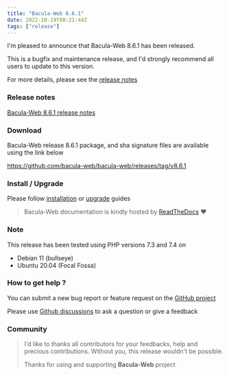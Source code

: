```yaml
---
title: "Bacula-Web 8.6.1"
date: 2022-10-19T08:21:44Z
tags: ["release"]
---
```


I'm pleased to announce that Bacula-Web 8.6.1 has been released.

<!--more-->

This is a bugfix and maintenance release, and I'd strongly recommend all users to update to this version.

For more details, please see the [release notes](https://github.com/bacula-web/bacula-web/releases/tag/v8.6.1)

### Release notes

[Bacula-Web 8.6.1 release notes](https://github.com/bacula-web/bacula-web/releases/tag/v8.6.1)

### Download

Bacula-Web release 8.6.1 package, and sha signature files are available using the link below

https://github.com/bacula-web/bacula-web/releases/tag/v8.6.1

### Install / Upgrade

Please follow [installation](https://docs.bacula-web.org/en/latest/02_install/index.html) or [upgrade](https://docs.bacula-web.org/en/latest/02_install/upgrade.html) guides

> Bacula-Web documentation is kindly hosted by [ReadTheDocs](https://readthedocs.org/) :heart:

### Note

This release has been tested using PHP versions 7.3 and 7.4 on

- Debian 11 (bullseye)
- Ubuntu 20.04 (Focal Fossa)

### How to get help ?

You can submit a new bug report or feature request on the [GitHub project](https://github.com/bacula-web/bacula-web/issues)

Please use [Github discussions](https://github.com/bacula-web/bacula-web/discussions) to ask a question 
or give a feedback

### Community

> I'd like to thanks all contributors for your feedbacks, help and precious contributions.
> Without you, this release wouldn't be possible.
>
> Thanks for using and supporting **Bacula-Web** project
